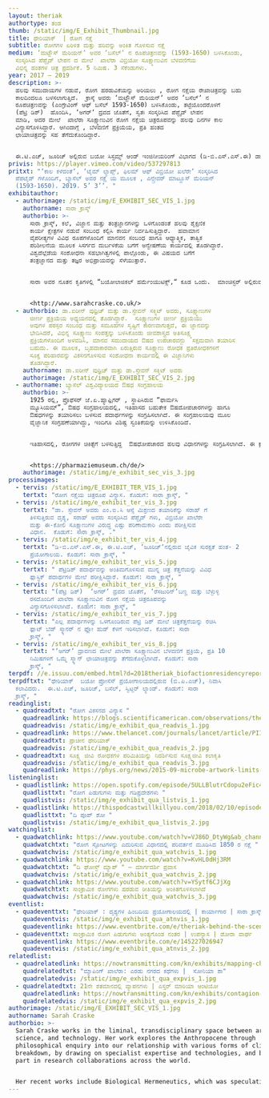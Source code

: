 ```yaml
---
layout: theriak
authortype: ತಂಡ
thumb: /static/img/E_Exhibit_Thumbnail.jpg
title: ಥೇರಿಯಾಕ್‌  | ರೋಗ ನಕ್ಷೆ
subtitle: ರೋಗಗಳ ಏರಿಳಿತ ಮತ್ತು ಹರಿವನ್ನು ಅಂಕಿತ ಗೊಳಿಸುವ ನಕ್ಷೆ
medium: ʼಮಟ್ಹೌಸ್‌ ಮೆರಿಯನ್‌ʼ ಅವರ ʼಬಸೆಲ್‌ʼ ನ ರೂಪಚಿತ್ರಣವನ್ನು (1593-1650) ಬಳಸಿಕೊಂಡು,
  ಸಂಸ್ಕರಿಸಿದ ಪೆಪ್ಟೈಡ್‌ ಲೇಪನ ದ ಮೇಲೆ  ಖಾಲೆರಾ ವಿಬ್ರಿಯೋ ಸೂಕ್ಷ್ಮಾಣುವಿನ ಬೆಳವಣಿಗೆಯ
  ವಿಭಿನ್ನ ಹಂತಗಳ ಚಿತ್ರ ಪ್ರದರ್ಶಿಕೆ. 5 ನಿಮಿಷ. 3 ಸೆಕೆಂಡುಗಳು.
year: 2017 – 2019
description: >-
  ಹಲವು ಸಮುದಾಯಗಳ ನಡುವೆ, ರೋಗ ಹರಡುವಿಕೆಯನ್ನು ಅರಿಯಲು , ರೋಗ ನಕ್ಷೆಯ ರೇಖಾಚಿತ್ರವನ್ನು ಬಹು
  ಕಾಲದಿಂದಲೂ ಬಳಸಲಾಗುತ್ತಿದೆ.  ಕ್ರಾಸ್ಕೆ ಅವರು ʼಮಟ್ಹೌಸ್‌ ಮೆರಿಯನ್‌ʼ ಅವರ ʼಬಸೆಲ್‌ʼ ನ
  ರೂಪಚಿತ್ರಣವನ್ನು (ಎಂಗ್ರೇವಿಂಗ್‌ ಆಫ್‌ ಬಸೆಲ್ ‌1593-1650) ಬಳಸಿಕೊಂಡು, ತಟ್ಟೆಯೊಂದರೊಳಗೆ
  (ಪೆಟ್ರಿ ಡಿಶ್)  ಹೊಂದಿಸಿ, ‌ʼಅಗರ್ʼ ದ್ರವದ ಜೊತೆಗೆ, ಸ್ವತಃ ಸಂಸ್ಕರಿಸಿದ ಪೆಪ್ಟೈಡ್‌ ಲೇಪನ
  ಮಾಡಿ, ಅದರ ಮೇಲೆ  ಖಾಲೆರಾ ಸೂಕ್ಷ್ಮಾಣುವಿನ ರೋಗ ನಕ್ಷೆಯ ಚಿತ್ರರೂಪವನ್ನು ಹಲವು ದಿನಗಳ ಕಾಲ
  ವಿನ್ಯಾಸಗೊಳಿಸಿದ್ದಾರೆ. ಆಗಿಂದಾಗ್ಗೆ , ಬೆಳವಣಿಗೆ ಪ್ರಕ್ರಿಯೆಯ, ಪ್ರತಿ ಹಂತದ
  ಛಾಯಾಚಿತ್ರವನ್ನು ಸಹ ತೆಗೆದುಕೊಂಡಿದ್ದಾರೆ.


  ಈ.ಟಿ.ಎಚ್‌, ಜೂರಿಚ್‌ ಅಲ್ಲಿರುವ ಬಯೋ ಸಿಸ್ಟಮ್ಸ್‌ ಆಂಡ್‌ ಇಂಜಿನೀಯರಿಂಗ್‌ ವಿಭಾಗದ (ಡಿ-ಬಿ.ಎಸ್.ಎಸ್.ಈ) ಡಾ.ಐರೀನ್‌ ವುಥ್ರಿಚ್‌ ಮತ್ತು ಡಾ.ಸ್ಟೇವನ್‌ ಸ್ಕ್ಮಿಟ್ಟ್‌ ಅವರ ಸಹಭಾಗಿತ್ವ ಮತ್ತು ಪ್ರಯೋಗ ಕಾರ್ಯಗಳೊಡನೆ, ಈ ಕೃತಿಯನ್ನು ವಿನ್ಯಾಸಗೊಳಿಸಲಾಗಿದೆ.
privis: https://player.vimeo.com/video/537297813
pritxt: "ʼಕಾಲ ಕಳೆದಂತೆʼ, ʼಟೈಮ್‌ ಲ್ಯಾಪ್ಸ್‌, ಫಿಲಮ್‌ ಆಫ್‌ ವಿಬ್ರಿಯೋ ಖಲೆರೇʼ ಸಂಸ್ಕರಿಸಿದ
  ಪೆಪಟೈಡ್ ಗಳೊಂದಿಗೆ, ಬ್ಯಾಸೆಲ್‌ ಅವರ ನಕ್ಷೆ ಯ ಮೂಲಕ , ಎನ್ಗ್ರೇವರ್‌ ಮಾಟ್ಹೂಸ್‌ ಮೆರಿಯನ್‌
  (1593-1650). 2019. 5’ 3’’. "
exhibitauthor:
  - authorimage: /static/img/E_EXHIBIT_SEC_VIS_1.jpg
    authorname: ಸಾರಾ ಕ್ರಾಸ್ಕ್
    authorbio: >-
      ಸಾರಾ ಕ್ರಾಸ್ಕ್, ಕಲೆ, ವಿಜ್ಞಾನ ಮತ್ತು ತಂತ್ರಜ್ಞಾನಗಳನ್ನು ಒಳಗೊಂಡಂತೆ ಹಲವು ಶೈಕ್ಷಣಿಕ
      ಕಾರ್ಯ ಕ್ಷೇತ್ರಗಳ ನಡುವೆ ಸಂಬಂಧ ಕಲ್ಪಿಸಿ ಕಾರ್ಯ ನಿರ್ವಹಿಸುತ್ತಿದ್ದಾರೆ.  ಹವಾಮಾನ
      ವೈಪರೀತ್ಯಗಳ ವಿವಿಧ ರೂಪಗಳೊಂದಿಗೆ ಮಾನವನ ಸಂಬಂಧ ಹಾಗೂ ಆಧ್ಯಾತ್ಮಿಕ, ತಾತ್ವಿಕ
      ಪರಿಶೀಲನೆಯ ಮೂಲಕ ಸಿಸರ್ಗದ ದುರ್ಬಳಕೆಯ ಬಗೆಗೆ ಅನ್ವೇಷಣೆಯ ಕಾರ್ಯದಲ್ಲಿ ತೊಡಗಿದ್ದಾರೆ. 
      ವಿಶ್ವದೆಲ್ಲೆಡೆಯ ಸಂಶೋಧನಾ ಸಹಭಾಗಿತ್ವಗಳಲ್ಲಿ ಪಾಲ್ಗೊಂಡು, ಈ ವಿಷಯದ ಬಗೆಗೆ
      ತಂತ್ರಜ್ಞಾನದ ಮತ್ತು ತಜ್ಞರ ಅಭಿಪ್ರಾಯವನ್ನು ಸೆಳೆಯುತ್ತಾರೆ.  


      ಸಾರಾ ಅವರ ನೂತನ ಕೃತಿಗಳಲ್ಲಿ “ಬಯೋಲಾಜಿಕಲ್‌ ಹರ್ಮೆಂಯುಟಿಕ್ಸ್‌,“ ಕೂಡ ಒಂದು.  ಮಾಂಚಿಸ್ಟರ್‌ ಅಲ್ಲಿರುವ ಇಂಗ್ಲಿಷ್‌ ಪ್ರಪಂಚದ ಅತಿ ಹಳೆಯ ಗ್ರಂಧಾಲಯವಾದ ಛೇತಮ್ಸ್‌ ಲೈಬ್ರರಿಯಲ್ಲಿ , ಅಳವಡಿಸಿದ ಕ್ಷೇತ್ರ- ನಿರ್ದಿಷ್ಟ ಸ್ಥಾವರದ ಮೂಲಕ ಈ ಕೃತಿಯನ್ನು ವಿಶ್ಲೇಷಣೆ ಯೊಂದಿಗೆ ಪ್ರಸ್ತುತ ಪಡಿಸಲಾಗಿತ್ತು. [](http://www.sarahcraske.co.uk/)


      <http://www.sarahcraske.co.uk/>
  - authorbio: ಡಾ.ಐರೀನ್‌ ವುಥ್ರಿಚ್‌ ಮತ್ತು ಡಾ.ಸ್ಟೇವನ್‌ ಸಕ್ಮಿಟ್‌ ಅವರು, ಸೂಕ್ಷ್ಮಾಣುಗಳ
      ಜೀರ್ಣ ಪ್ರಕ್ರಿಯೆಯ ಅಧ್ಯಯನದಲ್ಲಿ ತೊಡಗಿದ್ದಾರೆ.  ಸೂಕ್ಷ್ಮಾಣುಗಳ ಜೀರ್ಣ ಪ್ರಕ್ರಿಯೆಯು
      ಅವುಗಳ ಪರಸ್ಪರ ಸಂಬಂಧ ಮತ್ತು ಸಮೂಹಗಳ ಸೃಷ್ಟಿಗೆ ಕಾರಣವಾಗುತ್ತದೆ, ಈ ಜ್ಞಾನವನ್ನು
      ಭೇದಿಸಿದರೆ, ವಿಭಿನ್ನ ಸೂಕ್ಷ್ಮಾಣು ಸಂಪತ್ತನ್ನು ಬಳಸಿಕೊಂಡು ಜೀವಶಾಸ್ತ್ರದ ಅತಿಸೂಕ್ಷ್ಮ
      ಪ್ರಕ್ರಿಯೆಗಳೊಂದಿಗೆ ಅಳವಡಿಸಿ, ಮಾನವ ಸಮುದಾಯದ ಔಷದ ಉಪಚಾರವನ್ಜು  ಸಕ್ಷಮವಾಗಿ ತಯಾರಿಸ
      ಬಹುದು. ಈ ಮೂಲಕ, ಬೃಹದಾಕಾರವಾಗಿ ಏರುತ್ತಿರುವ ಸೂಕ್ಷ್ಮಾಣು ರೋಧಕ ಪ್ರತಿರೋಧಕಗಳಿಗೆ
      ಸೂಕ್ತ ಪರಿಹಾರವನ್ನು ವಿಕಸನಗೊಳಿಸುವ ಸಂಶೋಧನಾ ಕಾರ್ಯದಲ್ಲಿ ಈ ವಿಜ್ಞಾನಿಗಳು
      ತೊಡಗಿದ್ದಾರೆ.
    authorname: ಡಾ.ಐರೀನ್‌ ವುಥ್ರಿಚ್‌ ಮತ್ತು ಡಾ.ಸ್ಟೇವನ್‌ ಸಕ್ಮಿಟ್‌ ಅವರು
    authorimage: /static/img/E_EXHIBIT_SEC_VIS_2.jpg
  - authorname: ಬ್ಯಾಸೆಲ್‌ ವಿಶ್ವವಿದ್ಯಾಲಯದ ಔಷಧ ಸಂಗ್ರಹಾಲಯ
    authorbio: >-
      1925 ರಲ್ಲಿ, ಪ್ರೊಫೆಸರ್‌ ಜೆ.ಏ.ಹ್ಯಾಫ್ಲಿಗರ್‌ , ಸ್ಥಾಪಿಸಿರುವ “ಫಾರ್ಮಸಿ
      ಮ್ಯೂಸಿಯಮ್”, ಔಷಧ ಸಂಗ್ರಹಾಲಯದಲ್ಲಿ, ಇತಿಹಾಸದ ಬಹುತೇಕ ಔಷದೋಪಚಾರಗಳನ್ನು ಹಾಗೂ
      ಔಷಧಗಳನ್ನು ತಯಾರಿಸಲು ಬಳಸುವ ಪದಾರ್ಥಗಳನ್ನು ಸಂಗ್ರಹಿಸಲಾಗಿದೆ. ಈ ಸಂಗ್ರಹಾಲಯವು ಮೂಲ
      ವೈಜ್ಞಾನಿಕ ಸಂಗ್ರಹಣೆಯಾಗಿದ್ದು, ಇಂದಿಗೂ ವಿಶಿಷ್ಟ ಸ್ವಂತಿಕೆಯನ್ನು ಉಳಿಸಿಕೊಂಡಿದೆ.


      ಇತಿಹಾಸದಲ್ಲಿ, ರೋಗಗಳ ಚಿಕಿತ್ಸೆಗೆ ಬಳಸುತ್ತಿದ್ದ  ಔಷಧೋಪಚಾರದ ಹಲವು ವಿಧಾನಗಳನ್ನು ಸಂಗ್ರಹಿಸಲಾಗಿದೆ. ಈ ಕ್ಷೇತ್ರದಲ್ಲಿ, ʼಬ್ಯಾಸೆಲ್‌ʼನಲ್ಲಿ ಔಷಧ ಉದ್ಯೋಗವು ಪ್ರಾರಂಭವಾಗುವ ತನಕವೂ, ಪುರಾತನ ಕಾಲದಿಂದ ಬೆಳೆದು ಬಂದ ವಿಭಿನ್ನ ಹಂತಗಳನ್ನು ದಾಖಲಿಸಲಾಗಿದೆ. 


      <https://pharmaziemuseum.ch/de/>
    authorimage: /static/img/e_exhibit_sec_vis_3.jpg
processimages:
  - tervis: /static/img/E_EXHIBIT_TER_VIS_1.jpg
    tertxt: "ರೋಗ ನಕ್ಷೆಯ ಚಿತ್ರರೂಪ ವಿನ್ಯಾಸ. ಕೊಡುಗೆ: ಸಾರಾ ಕ್ರಾಸ್ಕ್, "
  - tervis: /static/img/e_exhibit_ter_vis_3.jpg
    tertxt: "ಡಾ. ಸ್ಟೇವನ್‌ ಅವರು ಎಂ.ಐ.ಸಿ ಆಸ್ಸೆ ಮಿಶ್ರಣದ ತಯಾರಿಕೆನ್ನು ಸರಾಹ್‌ ಗೆ
      ತಿಳಿಸುತ್ತಿರುವ ದೃಶ್ಯ, ಸರಾಹ್‌ ಅವರು ಸಂಸ್ಕರಿಸಿದ ಪೆಪ್ಟೈಡ್‌ ಗಳು, ವಿಬ್ರಿಯೋ ಖಾಲೆರೇ
      ಮತ್ತು ಈ-ಕೋಲಿ ಸೂಕ್ಷ್ಮಾಣುಗಳ ವಿರುದ್ಧ ಎಷ್ಟು ಪರಿಣಾಮಕಾರಿ ಎಂದು ಪರೀಕ್ಷಿಸುವ
      ವಿಧಾನ.  ಕೊಡುಗೆ: ಸಾರಾ ಕ್ರಾಸ್ಕ್, ."
  - tervis: /static/img/e_exhibit_ter_vis_4.jpg
    tertxt: "ಡಿ-ಬಿ.ಎಸ್.ಎಸ್.ಈ, ಈ.ಟಿ.ಎಚ್‌, ʼಜೂರಿಚ್ʼನಲ್ಲಿರುವ ಜೈವಿಕ ಸುರಕ್ಷತೆ ಹಂತ- 2
      ಪ್ರಯೋಗಾಲಯ. ಕೊಡುಗೆ: ಸಾರಾ ಕ್ರಾಸ್ಕ್, "
  - tervis: /static/img/e_exhibit_ter_vis_5.jpg
    tertxt: " ಪೆಟ್ರಿಡಿಶ್‌ ಪದಾರ್ಥವನ್ನು ಅಂತಿಮಗೊಳಿಸುವ ಮುನ್ನ ಚಿತ್ರ ಕೆತ್ತನೆಯನ್ನು ವಿವಿಧ
      ಪ್ಲಾಸ್ಟಿಕ್‌ ಪದಾರ್ಥಗಳ ಮೇಲೆ ಪರೀಕ್ಷಿಸಿದ್ದಾರೆ. ಕೊಡುಗೆ: ಸಾರಾ ಕ್ರಾಸ್ಕ್, "
  - tervis: /static/img/e_exhibit_ter_vis_6.jpg
    tertxt: "(ಪೆಟ್ರಿ ಡಿಶ್)  ‌ʼಅಗರ್ʼ ದ್ರವದ ಜೊತೆಗೆ, ʼರೆಸಜುರಿನ್‌ʼಬಣ್ಣ‌ ಮತ್ತು ಬೆಳ್ಳುಳ್ಳಿ
      ರಸದೊಂದಿಗೆ ಖಾಲೆರಾ ಸೂಕ್ಷ್ಮಾಣುವಿನ ರೋಗ ನಕ್ಷೆಯ ಚಿತ್ರರೂಪವನ್ನು
      ವಿನ್ಯಾಸಗೊಳಿಸಲಾಗಿದೆ. ಕೊಡುಗೆ: ಸಾರಾ ಕ್ರಾಸ್ಕ್, "
  - tervis: /static/img/e_exhibit_ter_vis_7.jpg
    tertxt: "ಎಲ್ಲ ಪದಾರ್ಥಗಳನ್ನು ಒಳಗೊಂಡಿರುವ ಪೆಟ್ರಿ ಡಿಶ್ ಮೇಲೆ ಚಿತ್ರಕೆತ್ತನೆಯನ್ನು ರಚಿಸಿ
      ಫ್ಲಾಟ್ ಬೆಡ್‌ ಸ್ಕ್ಯಾನರ್ ನ ಫ್ಲೋ‌ ಹುಡ್‌ ಕೆಳಗೆ ಇರಿಸಲಾಗಿದೆ. ಕೊಡುಗೆ: ಸಾರಾ
      ಕ್ರಾಸ್ಕ್, "
  - tervis: /static/img/e_exhibit_ter_vis_8.jpg
    tertxt: "ʼಅಗರ್ʼ ದ್ರಾವಣದ ಮೇಲೆ ಖಾಲೆರಾ ಸೂಕ್ಷ್ಮಾಣುವಿನ ಬೆಳವಣಿಗೆ ಪ್ರಕ್ರಿಯೆ, ಪ್ರತಿ 10
      ನಿಮಿಷಗಳಿಗೆ ಒಮ್ಮೆ ಸ್ಕ್ಯಾನ್‌ ಛಾಯಾಚಿತ್ರವನ್ನು ತೆಗೆದುಕೊಳ್ಳಲಾಗಿದೆ. ಕೊಡುಗೆ: ಸಾರಾ
      ಕ್ರಾಸ್ಕ್, "
terpdf: //e.issuu.com/embed.html?d=2018theriak_biofactionresidencyreport_-_studio_sar&u=sciencegallerybengaluru
terpdftxt: "ಥೇರಿಯಾಕ್‌  ಬಯೋ ಪ್ರೋಸೆಸ್‌ ಪ್ರಯೋಗಾಲಯದಲ್ಲಿರುವ (ಬಿ.ಪಿ.ಎಚ್)‌, ನಿವಾಸಿ
  ಕಲಾವಿದರು.  ಈ.ಟಿ.ಎಚ್‌, ಜೂರಿಚ್, ಬಸೆಲ್‌, ಸ್ವಿಟ್ಜರ್‌ ಲ್ಯಾಂಡ್‌. ಕೊಡುಗೆ: ಸಾರಾ
  ಕ್ರಾಸ್ಕ್, "
readinglist:
  - quadreadtxt: "ರೋಗ ವಿಕಸನದ ವಿನ್ಯಾಸ "
    quadreadlink: https://blogs.scientificamerican.com/observations/the-topography-of-disease/
    quadreadvis: /static/img/e_exhibit_qua_readvis_1.jpg
  - quadreadlink: https://www.thelancet.com/journals/lancet/article/PIIS0140-6736(12)60846-0/fulltext
    quadreadtxt: ಪ್ರಾಚೀನ ಥೇರಿಯಾಕ್‌
    quadreadvis: /static/img/e_exhibit_qua_readvis_2.jpg
  - quadreadtxt: ಸೂಕ್ಷ್ಮ ಜೀವಿ ರೋಧಕಗಳ ಪರಿಮಿತಿಯನ್ನು ನಿದರ್ಶಿಸುವ ಸೂಕ್ಷ್ಮಜೀವಿ ಕಲಾಕೃತಿ
    quadreadvis: /static/img/e_exhibit_qua_readvis_3.jpg
    quadreadlink: https://phys.org/news/2015-09-microbe-artwork-limits-antibiotics.html
listeninglist:
  - quadlistlink: https://open.spotify.com/episode/5ULLBlutrCdopu2eFic4qV
    quadlisttxt: "ರೋಗ ಪಿಡುಗುಗಳು ಮತ್ತು ಗಡಿಪ್ರದೇಶಗಳು "
    quadlistvis: /static/img/e_exhibit_qua_listvis_1.jpg
  - quadlistlink: https://thispodcastwillkillyou.com/2018/02/10/episode-4-the-st-show/
    quadlisttxt: "ದಿ ಪೂಪ್‌ ಶೋ "
    quadlistvis: /static/img/e_exhibit_qua_listvis_2.jpg
watchinglist:
  - quadwatchlink: https://www.youtube.com/watch?v=VJ86D_DtyWg&ab_channel=Vox
    quadwatchtxt: "ರೋಗ ಸ್ಫೋಟಗಳನ್ನು ಎದುರಿಸುವ ವಿಧಾನದಲ್ಲಿ ಪರಿವರ್ತನೆ ಮೂಡಿಸಿದ 1850 ರ ನಕ್ಷೆ "
    quadwatchvis: /static/img/e_exhibit_qua_watchvis_1.jpg
  - quadwatchlink: https://www.youtube.com/watch?v=KvHL0dHj3RM
    quadwatchtxt: “ದಿ ಘೋಸ್ಟ್‌ ಮ್ಯಾಪ್‌ " – ಮಾರ್ಗದರ್ಶಿ ಪ್ರವಾಸ
    quadwatchvis: /static/img/e_exhibit_qua_watchvis_2.jpg
  - quadwatchlink: https://www.youtube.com/watch?v=YSytf6CJjXg
    quadwatchtxt: ಸಾಂಕ್ರಾಮಿಕ ರೋಗಗಳು ಹರಡುವ ರೀತಿಯನ್ನು ಅಂಕಿತಗೊಳಿಸಲಾಗಿದೆ
    quadwatchvis: /static/img/e_exhibit_qua_watchvis_3.jpg
eventlist:
  - quadeventtxt: "ಥೇರಿಯಾಕ್‌ : ದೃಶ್ಯಗಳ ಹಿಂಬದಿಯ ಪ್ರಯೋಗಾಲಯದಲ್ಲಿ | ಕಾರ್ಯಾಗಾರ | ಸಾರಾ ಕ್ರಾಸ್ಕ್"
    quadeventvis: /static/img/e_exhibit_qua_atnvis_1.jpg
    quadeventlink: https://www.eventbrite.com/e/theriak-behind-the-scenes-in-a-lab-workshop-registration-145820165039
  - quadeventtxt: ಸಾಂಕ್ರಾಮಿಕ ರೋಗ ಪಿಡುಗುಗಳು ಅಂತ್ಯಗೊಂಡ ನಂತರ | ಉಪನ್ಯಾಸ | ಡೋರಾ ವಾರ್ಘ
    quadeventlink: https://www.eventbrite.com/e/145227026947
    quadeventvis: /static/img/e_exhibit_qua_atnvis_2.jpg
relatedlist:
  - quadrelatedlink: https://nowtransmitting.com/kn/exhibits/mapping-cholera/
    quadrelatedtxt: "ಮ್ಯಾಪಿಂಗ್‌ ಖಾಲೆರಾ: ಎರಡು ನಗರದ ಕಥೆಗಳು |  ಸೋನಿಯಾ ಶಾ"
    quadrelatedvis: /static/img/e_exhibit_qua_expvis_1.jpg
  - quadrelatedtxt: 21ನೇ ಶತಮಾನದಲ್ಲಿ ವ್ಯಾಪನಗಳು | ಎಸ್ತರ್‌ ಮಾರಿಯಾ ಆಂಟಿಯೋ
    quadrelatedlink: https://nowtransmitting.com/kn/exhibits/contagion-21st-century/
    quadrelatedvis: /static/img/e_exhibit_qua_expvis_2.jpg
authorimage: /static/img/E_EXHIBIT_SEC_VIS_1.jpg
authorname: Sarah Craske
authorbio: >-
  Sarah Craske works in the liminal, transdisciplinary space between art,
  science, and technology. Her work explores the Anthropocene through
  philosophical enquiry into our relationship with various forms of climate
  breakdown, by drawing on specialist expertise and technologies, and by taking
  part in research collaborations across the world. 


  Her recent works include Biological Hermeneutics, which was speculatively presented through a site-specific installation at Chethams’ Library, Manchester—the oldest public library in the English-speaking world. Her recent awards include the NOVA award (1300 artist applicants) on graduation from Central St Martins (first-class MA Art & Science), an AHRC Science in Culture Innovation Award, and a Biofaction International artist-in-residency in Switzerland.
---
```

